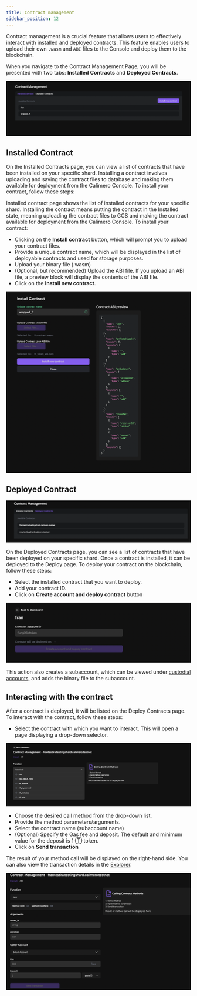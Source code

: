 ```yaml
---
title: Contract management
sidebar_position: 12
---
```


Contract management is a crucial feature that allows users to effectively interact with installed and deployed contracts. This feature enables users to upload their own `.wasm` and `ABI` files to the Console and deploy them to the blockchain.

When you navigate to the Contract Management Page, you will be presented with two tabs: **Installed Contracts** and **Deployed Contracts**.

![](../../static/img/contract_management.png)


## Installed Contract

On the Installed Contracts page, you can view a list of contracts that have been installed on your specific shard. Installing a contract involves uploading and saving the contract files to database and making them available for deployment from the Calimero Console. 
To install your contract, follow these steps:


Installed contract page shows the list of installed contracts for your specific shard. Installing the contract means putting the contract in the Installed state, meaning uploading the contract files to GCS and making the contract available for deployment from the Calimero Console. To install your contract:

- Clicking on the **Install contract** button, which will prompt you to upload your contract files.
- Provide a unique contract name, which will be displayed in the list of deployable contracts and used for storage purposes.
- Upload your binary file (.wasm)
- (Optional, but recommended) Upload the ABI file. If you upload an ABI file, a preview block will display the contents of the ABI file.
- Click on the **Install new contract**.

![](../../static/img/install_contract.png)

## Deployed Contract

![](../../static/img/deployed_contract-page.png)

On the Deployed Contracts page, you can see a list of contracts that have been deployed on your specific shard. Once a contract is installed, it can be deployed to the Deploy page. To deploy your contract on the blockchain, follow these steps:

- Select the installed contract that you want to deploy.
- Add your contract ID.
- Click on **Create account and deploy contract** button

![](../../static/img/deployed-contract.png)

This action also creates a subaccount, which can be viewed under [custodial accounts](/docs/getting_started/custodial.md), and adds the binary file to the subaccount.

## Interacting with the contract

After a contract is deployed, it will be listed on the Deploy Contracts page. To interact with the contract, follow these steps:

- Select the contract with which you want to interact. This will open a page displaying a drop-down selector.

![](../../static/img/interact-contract.png)

- Choose the desired call method from the drop-down list.
- Provide the method parameters/arguments.
- Select the contract name (subaccount name)
- (Optional) Specify the Gas fee and deposit. The default and minimum value for the deposit is 1 Ⓣ token.
- Click on **Send transaction**

The result of your method call will be displayed on the right-hand side. You can also view the transaction details in the [Explorer](https://app.calimero.network/explorer/dashboard).

![](../../static/img/dropdown.png)
